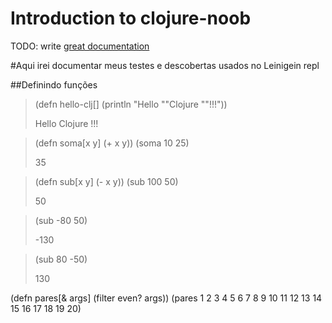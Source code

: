 # Introduction to clojure-noob

TODO: write [great documentation](http://jacobian.org/writing/what-to-write/)

#Aqui irei documentar meus testes e descobertas usados no Leinigein repl


##Definindo funções


>(defn hello-clj[]
>  (println "Hello ""Clojure ""!!!"))
>
>Hello Clojure !!!


>(defn soma[x y]
>  (+ x y))
>(soma 10 25)
>
>35


>(defn sub[x y]
>  (- x y))
>  (sub 100 50)
>
>50


>  (sub -80 50)
>
>-130


>  (sub 80 -50)
>
>130


(defn pares[& args]
  (filter even? args))
(pares 1 2 3 4 5 6 7 8 9 10 11 12 13 14 15 16 17 18 19 20)
